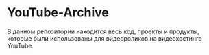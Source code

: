 # YouTube-Archive
В данном репозитории находится весь код, проекты и продукты, которые были использованы для видеороликов на видеохостинге YouTube
